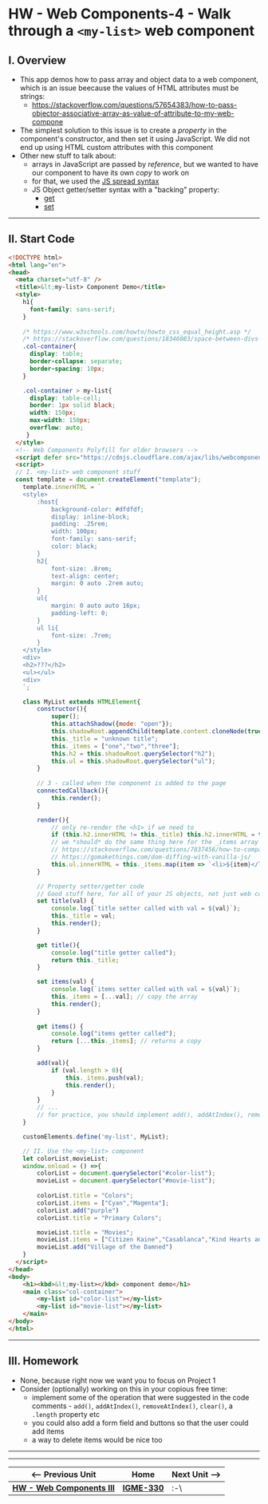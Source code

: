 # HW - Web Components-4 - Walk through a `<my-list>` web component

## I. Overview

- This app demos how to pass array and object data to a web component, which is an issue beecause the values of HTML attributes must be strings:
  - https://stackoverflow.com/questions/57654383/how-to-pass-objector-associative-array-as-value-of-attribute-to-my-web-compone
- The simplest solution to this issue is to create a *property* in the component's constructor, and then set it using JavaScript. We did not end up using HTML custom attributes with this component
- Other new stuff to talk about:
  - arrays in JavaScript are passed by *reference*, but we wanted to have our component to have its own *copy* to work on
  - for that, we used the [JS spread syntax](https://developer.mozilla.org/en-US/docs/Web/JavaScript/Reference/Operators/Spread_syntax)
  - JS Object getter/setter syntax with a "backing" property:
    - [get](https://developer.mozilla.org/en-US/docs/Web/JavaScript/Reference/Functions/get)
    - [set](https://developer.mozilla.org/en-US/docs/Web/JavaScript/Reference/Functions/set)

<hr>

## II. Start Code

```html
<!DOCTYPE html>
<html lang="en">
<head>
  <meta charset="utf-8" />
  <title>&lt;my-list> Component Demo</title>
  <style>
    h1{
      font-family: sans-serif;
    }
	  
    /* https://www.w3schools.com/howto/howto_css_equal_height.asp */
    /* https://stackoverflow.com/questions/18346083/space-between-divs-display-table-cell/18346159 */
    .col-container{
      display: table;
      border-collapse: separate;
      border-spacing: 10px;
    }

    .col-container > my-list{
      display: table-cell;
      border: 1px solid black;
      width: 150px;
      max-width: 150px;
      overflow: auto;
     }	
  </style>
  <!-- Web Components Polyfill for older browsers -->
  <script defer src="https://cdnjs.cloudflare.com/ajax/libs/webcomponentsjs/2.6.0/webcomponents-loader.min.js"></script>
  <script>
  // I. <my-list> web component stuff
  const template = document.createElement("template");
	template.innerHTML = `
	<style>
		:host{
			background-color: #dfdfdf;
			display: inline-block;
			padding: .25rem;
			width: 100px;
			font-family: sans-serif;
			color: black;
		}
		h2{
			font-size: .8rem;
			text-align: center;
			margin: 0 auto .2rem auto;
		}
		ul{
			margin: 0 auto auto 16px;
			padding-left: 0;
		}
		ul li{
			font-size: .7rem;
		}
	</style>
	<div>
	<h2>???</h2>
	<ul></ul>
	<div>
	`;

    class MyList extends HTMLElement{
		constructor(){
			super();
			this.attachShadow({mode: "open"});
			this.shadowRoot.appendChild(template.content.cloneNode(true));
			this._title = "unknown title";
			this._items = ["one","two","three"];
			this.h2 = this.shadowRoot.querySelector("h2");
			this.ul = this.shadowRoot.querySelector("ul");
		}
		
		// 3 - called when the component is added to the page
		connectedCallback(){
			this.render();
		}

		render(){
			// only re-render the <h1> if we need to
			if (this.h2.innerHTML != this._title) this.h2.innerHTML = this._title; 
			// we *should* do the same thing here for the _items array - write that code if you want to
			// https://stackoverflow.com/questions/7837456/how-to-compare-arrays-in-javascript
			// https://gomakethings.com/dom-diffing-with-vanilla-js/
			this.ul.innerHTML = this._items.map(item => `<li>${item}</li>`).join("");
		}

		// Property setter/getter code
		// Good stuff here, for all of your JS objects, not just web components
		set title(val) {
			console.log(`title setter called with val = ${val}`);
			this._title = val;
			this.render();
		}

		get title(){
			console.log("title getter called");
			return this._title;
		}

		set items(val) {
			console.log(`items setter called with val = ${val}`);
			this._items = [...val]; // copy the array
			this.render();
		}
	
		get items() {
			console.log("items getter called");
			return [...this._items]; // returns a copy
		}

		add(val){
			if (val.length > 0){
				this._items.push(val);
				this.render();
			}
		}
		// ...
		// for practice, you should implement add(), addAtIndex(), removeAtIndex(), clear() etc
	} 

	customElements.define('my-list', MyList);

	// II. Use the <my-list> component
	let	colorList,movieList;
	window.onload = () =>{
		colorList = document.querySelector("#color-list");
		movieList = document.querySelector("#movie-list");
		
		colorList.title = "Colors";
		colorList.items = ["Cyan","Magenta"];
		colorList.add("purple")
		colorList.title = "Primary Colors";

		movieList.title = "Movies";
		movieList.items = ["Citizen Kaine","Casablanca","Kind Hearts and Coronets"];
		movieList.add("Village of the Damned")
	}
  </script>
</head>
<body>
	<h1><kbd>&lt;my-list></kbd> component demo</h1>
	<main class="col-container">
		<my-list id="color-list"></my-list>
		<my-list id="movie-list"></my-list>
	</main>
</body>
</html>
```

<hr>

## III. Homework

- None, because right now we want you to focus on Project 1 
- Consider (optionally) working on this in your copious free time:
  - implement some of the operation that were suggested in the code comments - `add()`, `addAtIndex()`, `removeAtIndex()`, `clear()`, a `.length` property etc
  - you could also add a form field and buttons so that the user could add items
  - a way to delete items would be nice too

<hr><hr>

| <-- Previous Unit | Home | Next Unit -->
| --- | --- | --- 
|  [**HW - Web Components III**](HW-wc-3.md)  |  [**IGME-330**](../README.md) | :-\
